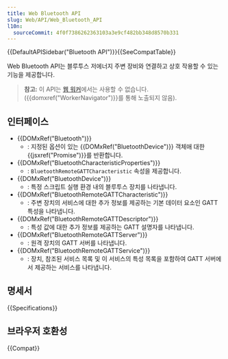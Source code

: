 ```yaml
---
title: Web Bluetooth API
slug: Web/API/Web_Bluetooth_API
l10n:
  sourceCommit: 4f0f7386262363103a3e9cf482bb348d8570b331
---
```


{{DefaultAPISidebar("Bluetooth API")}}{{SeeCompatTable}}

Web Bluetooth API는 블루투스 저에너지 주변 장비와 연결하고 상호 작용할 수 있는 기능을 제공합니다.

> **참고:** 이 API는 [웹 워커](/ko/docs/Web/API/Web_Workers_API)에서는 사용할 수 없습니다. ({{domxref("WorkerNavigator")}}를 통해 노출되지 않음).

## 인터페이스

- {{DOMxRef("Bluetooth")}}
  - : 지정된 옵션이 있는 {{DOMxRef("BluetoothDevice")}} 객체애 대한 {{jsxref("Promise")}}를 반환합니다.
- {{DOMxRef("BluetoothCharacteristicProperties")}}
  - : `BluetoothRemoteGATTCharacteristic` 속성을 제공합니다.
- {{DOMxRef("BluetoothDevice")}}
  - : 특정 스크립트 실행 환경 내의 블루투스 장치를 나타냅니다.
- {{DOMxRef("BluetoothRemoteGATTCharacteristic")}}
  - : 주변 장치의 서비스에 대한 추가 정보를 제공하는 기본 데이터 요소인 GATT 특성을 나타냅니다.
- {{DOMxRef("BluetoothRemoteGATTDescriptor")}}
  - : 특성 값에 대한 추가 정보를 제공하는 GATT 설명자를 나타냅니다.
- {{DOMxRef("BluetoothRemoteGATTServer")}}
  - : 원격 장치의 GATT 서버를 나타냅니다.
- {{DOMxRef("BluetoothRemoteGATTService")}}
  - : 장치, 참조된 서비스 목록 및 이 서비스의 특성 목록을 포함하여 GATT 서버에서 제공하는 서비스를 나타냅니다.

## 명세서

{{Specifications}}

## 브라우저 호환성

{{Compat}}
